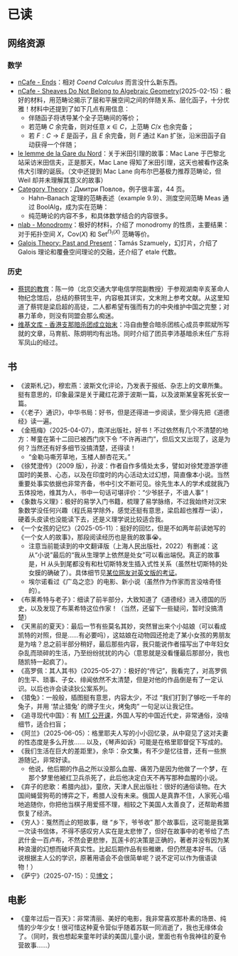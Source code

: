 # 已读



## 网络资源
### 数学
- [nCafe - Ends](https://golem.ph.utexas.edu/category/2014/01/ends.html)：相对 *Coend Calculus* 而言没什么新东西。
- [nCafe - Sheaves Do Not Belong to Algebraic Geometry](https://golem.ph.utexas.edu/category/2010/02/sheaves_do_not_belong_to_algeb.html)(2025-02-15)：极好的材料，用范畴论揭示了层和平展空间之间的伴随关系、层化函子，十分优雅！材料中还提到了如下几点有用信息：
  - 伴随函子将诱导某个全子范畴间的等价；
  - 若范畴 $C$ 余完备，则对任意 $x \in C$，上范畴 $C/x$ 也余完备；
  - 若 $F : C \to E$ 是函子，且 $E$ 余完备，则 $F$ 通过 Kan 扩张，沿米田函子自动获得一个伴随；
- [le lemme de la Gare du Nord](https://lievenlebruyn.github.io/neverendingbooks/le-lemme-de-la-gare-du-nord/)：关于米田引理的故事：Mac Lane 于巴黎北站采访米田信夫，正是那天，Mac Lane 得知了米田引理，这天也被看作这条伟大引理的诞辰。（文中还提到 Mac Lane 向布尔巴基极力推荐范畴论，但 Weil 却并未理解其意义的故事）
- [Category Theory](https://dmitripavlov.org/notes/2018s-6325.pdf)：Дмитри Повлов，例子很丰富，44 页。
  - Hahn–Banach 定理的范畴表述（example 9.9）、测度空间范畴 Meas 通过 BoolAlg，成为实在范畴：
  - 纯范畴论的内容不多，和具体数学结合的内容很多。
- [nlab - Monodromy](https://ncatlab.org/nlab/show/monodromy)：极好的材料，介绍了 monodromy 的性质，主要结果：对于拓扑空间 $X$，$\mathrm{Cov}(X)$ 和 $\mathrm{Set}^{\Pi_1(X)}$ 范畴等价。
- [Galois Theory: Past and Present](https://pagine.dm.unipi.it/tamas/galoisbeamer.pdf)：Tamás Szamuely，幻灯片，介绍了 Galois 理论和覆叠空间理论的交融，还介绍了 etale 代数。

### 历史
- [蔡锷的教育](https://yishuai.github.io/book/history/3-caie/)：陈一帅（北京交通大学电信学院副教授）于参观湖南辛亥革命人物纪念馆后，总结的蔡锷生平，内容极其详实，文末附上参考文献。从这里知道了蔡锷是梁启超的高徒，二人都希望有强而有力的中央维护中国之完整；对暴力革命，则没有同盟会那么痴迷。
- [维基文库 - 香港支那暗杀团成立始末](https://zh.wikisource.org/wiki/香港支那暗殺團成立始末)：冯自由整合暗杀团核心成员李熙斌所写就的文章，马育航、陈炯明均有出场。同时介绍了团员李沛基暗杀末任广东将军凤山的经过。


## 书
- 《波斯札记》，穆宏燕：波斯文化评论，乃发表于报纸、杂志上的文章所集。挺有意思的，印象最深是关于藏红花源于波斯一篇，以及波斯某皇客死长安一篇。
- 《〈老子〉通识》，中华书局：好书，但是还得进一步阅读，至少得先把《道德经》读一遍。
- 《金瓶梅》（2025-04-07），南洋出版社，好书！不过依然有几个不清楚的地方：琴童在第十二回已被西门庆下令 “不许再进门”，但后文又出现了，这是为何？当然还有好多细节没搞清楚，还得读！
  - “金勒马嘶芳草地，玉楼人醉杏花天。”
- 《徐梵澄传》（2009 版），孙波：作者自作多情处太多，譬如对徐梵澄游学德国时的美景、心态，以及在印度时的内心活动太过幻想，简直像本小说。当然重要处事实依据也非常齐备，书中引文不断可见。徐先生本人的学术成就我乃五体投地，维其为人，书中一句话可堪评价：“少爷胚子，不谙人事”！
- 《象数与义理》：极好的易学入门书籍，梳理了易学脉络，不过我始终对汉宋象数学没任何兴趣（程氏易学除外，感觉还挺有意思，梁启超也推荐一读），硬着头皮读也没能读下去，还是义理学说比较适合我。
- 《一个女孩的记忆》（2025-05-11）：挺好的回忆，但是不如两年前读她写的《一个女人的故事》，那段阅读经历也是我的故事😭。
  - 注意当前能读到的中文翻译版（上海人民出版社，2022）有删减：这从“小说”最后的“我从生理学上依然是处女”可以看出端倪。真正的故事是，H 从头到尾都没有和杜切斯特发生插入式性关系（虽然杜切斯特的处女膜的确破了）。具体细节见[某位网友对英文版的考证](https://book.douban.com/review/15681022/)。
  - 埃尔诺看过《广岛之恋》的电影、新小说（虽然作为作家而言没啥奇怪的）。
- 《布莱希特与老子》：细读了前半部分，大致知道了《道德经》进入德国的历史，以及发现了布莱希特这位作家！（当然，还留下一些疑问，暂时没搞清楚）
- 《天黑前的夏天》：最后一节有些莫名其妙，突然冒出来个小姑娘（可以看成凯特的对照，但是……有必要吗），这姑娘在动物园还抢走了某小女孩的男朋友是为啥？总之前半部分稍好，最后那些内容，我只能说作者描写出了中年妇女杂乱而琐碎的生活，乃至纷纷扰扰的内心（意思就是没看懂最后那部分，我也随凯特一起疯了）。
- 《高罗佩：其人其书》（2025-05-27）：极好的“传记”，我看完了，对高罗佩的生平、琐事、子女、绯闻依然不太清楚，但是对他的作品倒是有了一定认识。以后也许会读读狄公案系列。
- 《猎兔》：一般般，插图挺有意思，内容太少，不过 “我们打到了够吃一千年的兔子，并用 ‘禁止猎兔’ 的牌子生火，烤兔肉” 一句足以让我记住。
- 《追寻现代中国》：有 [MIT 公开课](https://ocw.mit.edu/courses/21h-152-modern-china-spring-2022/)，外国人写的中国近代史，非常通俗，没啥细节，适合扫盲；
- 《阿兰》（2025-06-05）：格里耶夫人写的小小回忆录，从中窥见了这对夫妻的性态度是多么开放…… 以及，《琴声如诉》可能是在格里耶督促下写成的。
- 《我们生活在巨大的差距里》，余华：杂文集，有不少是忆往昔，还有一些旅游随记，非常好读。
  - 他说，他后期的作品之所以没那么血腥、痛苦乃是因为他做了一个梦，在那个梦里他被红卫兵杀死了，此后他决定白天不再写那种血腥的小说。
- 《弃子的悲歌：希腊内战》，童欣，天津人民出版社：很好的通俗读物。在大国间蝇营狗苟的博弈之下，希腊人没有未来。俄国人是真靠不住，人家死心塌地追随你，你把他当棋子用爱搭不理，相较之下美国人太善良了，还帮助希腊恢复了经济。
- 《穷人》：戛然而止的短故事，继 “乡下，爷爷收” 那个故事后，这可能是我第一次读书信体，不得不感叹穷人实在是太悲惨了，但好在故事中的老爷给了杰武什金一百卢布，不然会更悲惨，瓦莲卡的决策是正确的，著者并没有因为某种浪漫的幻想而破坏真实性。比起后期作品有些稚嫩，但仍然是本好书。（话说根据主人公的学识，原著用语会不会很简单呢？说不定可以作为俄语读物！）
- 《萨宁》（2025-07-15）：见[博文](../post/2025/sanin)；


## 电影
- 《童年过后一百天》：非常清丽、美好的电影，我非常喜欢那朴素的场景、纯情的少年少女！很可惜这种夏令营似乎随着苏联一同消逝了，我也无缘体会了。（同时，我也想起来童年时读的美国儿童小说，里面也有令我神往的夏令营故事……）











